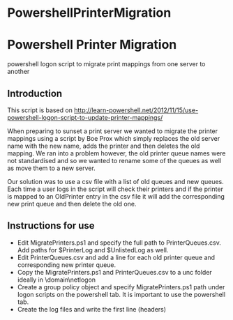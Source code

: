 # PowershellPrinterMigration
Powershell Printer Migration
============================
powershell logon script to migrate print mappings from one server to another

Introduction
------------
This script is based on http://learn-powershell.net/2012/11/15/use-powershell-logon-script-to-update-printer-mappings/

When preparing to sunset a print server we wanted to migrate the printer mappings using a script by Boe Prox which simply replaces the old server name with the new name, adds the printer and then deletes the old mapping. We ran into a problem however, the old printer queue names were not standardised and so we wanted to rename some of the queues as well as move them to a new server.

Our solution was to use a csv file with a list of old queues and new queues. Each time a user logs in the script will check their printers and if the printer is mapped to an OldPrinter entry in the csv file it will add the corresponding new print queue and then delete the old one.

Instructions for use
--------------------

* Edit MigratePrinters.ps1 and specify the full path to PrinterQueues.csv. Add paths for $PrinterLog and $UnlistedLog as well.
* Edit PrinterQueues.csv and add a line for each old printer queue and corresponding new printer queue.
* Copy the MigratePrinters.ps1 and PrinterQueues.csv to a unc folder ideally in \\domain\netlogon
* Create a group policy object and specify MigratePrinters.ps1 path under logon scripts on the powershell tab. It is important to use the powershell tab.
* Create the log files and write the first line (headers)